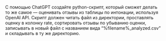 С помощью ChatGPT создайте python-скрипт, который сможет делать то же самое — оценивать отзывы из таблицы по интонации, используя OpenAI API. Скрипт должен читать файл из директории, проставлять оценку в колонку rate, сортировать отзывы по убыванию оценки, записывать в новый файл с названием вида “%filename%_analyzed.csv” и складывать в ту же директорию.
